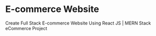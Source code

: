 # E-commerce Website
Create Full Stack E-commerce Website Using React JS | MERN Stack eCommerce Project
